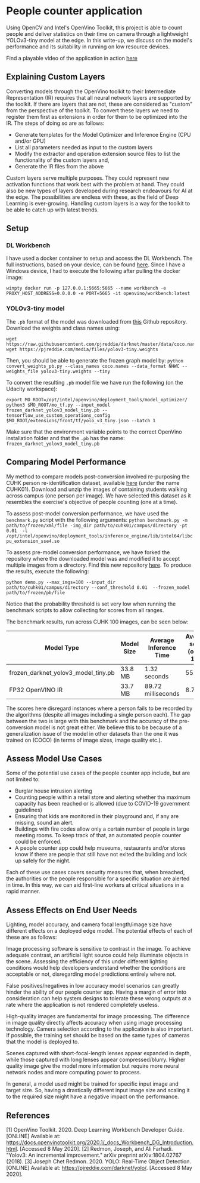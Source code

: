 # People counter application

Using OpenCV and Intel's OpenVino Toolkit, this project is able to count people and deliver statistics on their time on 
camera through a lightweight YOLOv3-tiny model at the edge. In this write-up, we discuss on the model's performance and 
its suitability in running on low resource devices.

Find a playable video of the application in action [here](https://drive.google.com/open?id=1bBB4Y1va9yOZhuNvhTV_-XJPVPPohK8X)

## Explaining Custom Layers

Converting models through the OpenVino toolkit to their Intermediate Representation (IR) requires that all neural 
network layers are supported by the toolkit. If there are layers that are not, these are considered as "custom" from the
 perspective of the toolkit. To convert these layers we need to register them first as extensions in order for them to 
 be optimized into the IR. The steps of doing so are as follows:

* Generate templates for the Model Optimizer and Inference Engine (CPU and/or GPU)
* List all parameters needed as input to the custom layers
* Modify the extractor and operation extension source files to list the functionality of the custom layers and,
* Generate the IR files from the above

Custom layers serve multiple purposes. They could represent new activation functions that work best with the problem at 
hand. They could also be new types of layers developed during research endeavours for AI at the edge. The possibilities 
are endless with these, as the field of Deep Learning is ever-growing. Handling custom layers is a way for the toolkit 
to be able to catch up with latest trends.

## Setup

### DL Workbench

I have used a docker container to setup and access the DL Workbench. The full instructions, based on your device, can be
found [here](https://docs.openvinotoolkit.org/2020.1/_docs_Workbench_DG_Install_from_Docker_Hub.html#install_dl_workbench_from_docker_hub_on_windows_os).
Since I have a Windows device, I had to execute the following after pulling the docker image:

`winpty docker run -p 127.0.0.1:5665:5665 --name workbench -e PROXY_HOST_ADDRESS=0.0.0.0 -e PORT=5665 -it openvino/workbench:latest`

### YOLOv3-tiny model

The `.pb` format of the model was downloaded from [this](https://github.com/mystic123/tensorflow-yolo-v3) Github repository.
Download the weights and class names using:

```buildoutcfg
wget https://raw.githubusercontent.com/pjreddie/darknet/master/data/coco.names
wget https://pjreddie.com/media/files/yolov3-tiny.weights
```

Then, you should be able to generate the frozen graph model by:
`python convert_weights_pb.py --class_names coco.names --data_format NHWC --weights_file yolov3-tiny.weights --tiny`

To convert the resulting `.pb` model file we have run the following (on the Udacity workspace):
```buildoutcfg
export MO_ROOT=/opt/intel/openvino/deployment_tools/model_optimizer/
python3 $MO_ROOT/mo_tf.py --input_model frozen_darknet_yolov3_model_tiny.pb --tensorflow_use_custom_operations_config $MO_ROOT/extensions/front/tf/yolo_v3_tiny.json --batch 1
```

Make sure that the environment variable points to the correct OpenVino installation folder and that the `.pb` has the 
name: `frozen_darknet_yolov3_model_tiny.pb`

## Comparing Model Performance

My method to compare models post-conversion involved re-purposing the CUHK person re-identification dataset, available 
[here](http://www.ee.cuhk.edu.hk/~xgwang/CUHK_identification.html) (under the name CUHK01). Download and unzip the 
images of containing students walking across campus (one person per image). We have selected this dataset as it resembles
the exercise's objective of people counting (one at a time). 

To assess post-model conversion performance, we have used the `benchmark.py` script with the following arguments:
`python benchmark.py -m path/to/frozen/xml/file -img_dir path/to/cuhk01/campus/directory -pt 0.01 
-l /opt/intel/openvino/deployment_tools/inference_engine/lib/intel64/libcpu_extension_sse4.so`

To assess pre-model conversion performance, we have forked the repository where the downloaded model was and modified it
to accept multiple images from a directory. Find this new repository 
[here](https://github.com/aristotelisxs/tensorflow-yolo-v3). To produce the results, execute the following:

`python demo.py --max_imgs=100 --input_dir path/to/cuhk01/campus/directory --conf_threshold 0.01 
--frozen_model path/to/frozen/pb/file`

Notice that the probability threshold is set very low when running the benchmark scripts to allow collecting for scores
from all ranges.

The benchmark results, run across CUHK 100 images, can be seen below:

Model Type                | Model Size | Average Inference Time | Average score (out of 100) | Maximum score (out of 100)
--------------------------|------------|-------------------------|----------------------|------------
frozen_darknet_yolov3_model_tiny.pb | 33.8 MB     | 1.32 seconds             | 55.72          | 93.94
FP32 OpenVINO IR          | 33.7 MB     | 89.72 milliseconds             | 8.77          | 58.9
 
The scores here disregard instances where a person fails to be recorded by the algorithms (despite all images including 
a single person each). The gap between the two is large with this benchmark and the accuracy of the pre-conversion model
is not great either. We believe this to be because of a generalization issue of the model in other datasets than the one
it was trained on (COCO) (in terms of image sizes, image quality etc.).

## Assess Model Use Cases

Some of the potential use cases of the people counter app include, but are not limited to:
* Burglar house intrusion alerting
* Counting people within a retail store and alerting whether tha maximum capacity has been reached or is allowed (due to
 COVID-19 government guidelines)
* Ensuring that kids are monitored in their playground and, if any are missing, sound an alert.
* Buildings with fire codes allow only a certain number of people in large meeting rooms. To keep track of that, an 
automated people counter could be enforced.
* A people counter app could help museums, restaurants and/or stores know if there are people that still have not exited
the building and lock up safely for the night.

Each of these use cases covers security measures that, when breached, the authorities or the people responsible for a 
specific situation are alerted in time. In this way, we can aid first-line workers at critical situations in a rapid manner.

## Assess Effects on End User Needs

Lighting, model accuracy, and camera focal length/image size have different effects on a deployed edge model. 
The potential effects of each of these are as follows:

Image processing software is sensitive to contrast in the image. To achieve adequate contrast, an artificial light source could 
help illuminate objects in the scene. Assessing the efficiency of this under different lighting conditions would help developers
understand whether the conditions are acceptable or not, disregarding model predictions entirely where not.

False positives/negatives in low accuracy model scenarios can greatly hinder the ability of our people counter app. 
Having a margin of error into consideration can help system designs to tolerate these wrong outputs at a rate where the
application is not rendered completely useless.  

High-quality images are fundamental for image processing. The difference in image quality directly affects accuracy when
 using image processing technology. Camera selection according to the application is also 
important. If possible, the training set should be based on the same types of cameras that the model is deployed to. 

Scenes captured with short-focal-length lenses appear expanded in depth, while those captured with long lenses appear 
compressed/blurry. Higher quality image give the model more information but require more neural network nodes and more 
computing power to process.

In general, a model used might be trained for specific input image and target size. So, having a drastically different 
input image size and scaling it to the required size might have a negative impact on the performance.

## References

[1] OpenVino Toolkit. 2020. Deep Learning Workbench Developer Guide. [ONLINE] Available at: https://docs.openvinotoolkit.org/2020.1/_docs_Workbench_DG_Introduction.html. [Accessed 8 May 2020].
[2] Redmon, Joseph, and Ali Farhadi. "Yolov3: An incremental improvement." arXiv preprint arXiv:1804.02767 (2018).
[3] Joseph Chet Redmon. 2020. YOLO: Real-Time Object Detection. [ONLINE] Available at: https://pjreddie.com/darknet/yolo/. [Accessed 8 May 2020].
